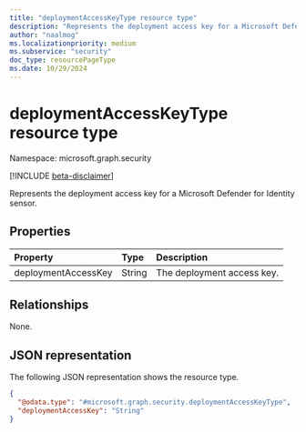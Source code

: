 ```yaml
---
title: "deploymentAccessKeyType resource type"
description: "Represents the deployment access key for a Microsoft Defender for Identity sensor."
author: "naalmog"
ms.localizationpriority: medium
ms.subservice: "security"
doc_type: resourcePageType
ms.date: 10/29/2024
---
```


# deploymentAccessKeyType resource type

Namespace: microsoft.graph.security

[!INCLUDE [beta-disclaimer](../../includes/beta-disclaimer.md)]

Represents the deployment access key for a Microsoft Defender for Identity sensor.

## Properties
|Property|Type|Description|
|:---|:---|:---|
|deploymentAccessKey|String|The deployment access key.|

## Relationships
None.

## JSON representation
The following JSON representation shows the resource type.
<!-- {
  "blockType": "resource",
  "@odata.type": "microsoft.graph.security.deploymentAccessKeyType"
}
-->
``` json
{
  "@odata.type": "#microsoft.graph.security.deploymentAccessKeyType",
  "deploymentAccessKey": "String"
}
```
